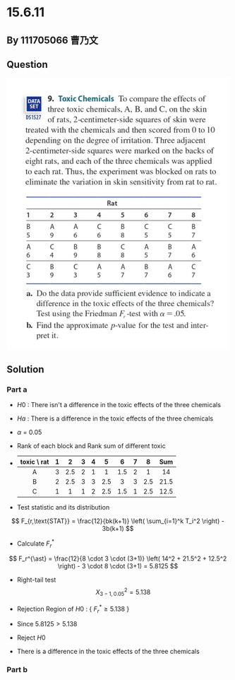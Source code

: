 # 15.6.11

## By 111705066 曹乃文

## Question
![images](https://github.com/HWTeng-Course/202402-Statistics/blob/main/Images/15.6.9.jpg)

## Solution

### Part a
- $H0$ : There isn't a difference in the toxic effects of the three chemicals
- $Ha$ : There is a difference in the toxic effects of the three chemicals
- $\alpha$ = 0.05
- Rank of each block and Rank sum of different toxic
- |  toxic \ rat |  1  |  2  |  3  |  4  |  5  |  6  |  7  |  8  |   Sum   |  
  | :----------: | :-: | :-: | :-: | :-: | :-: | :-: | :-: | :-: |   :-:   |
  | A            | 3   | 2.5 | 2   | 1   | 1   | 1.5 | 2   | 1   |   14    |
  | B            | 2   | 2.5 | 3   | 3   | 2.5 | 3   | 3   | 2.5 |   21.5  | 
  | C            | 1   | 1   | 1   | 2   | 2.5 | 1.5 | 1   | 2.5 |   12.5  |

- Test statistic and its distribution

$$
F_{r,\text{STAT}} = \frac{12}{bk(k+1)} \left( \sum_{i=1}^k T_i^2 \right) - 3b(k+1)
$$

- Calculate $F_r^{\ast}$
  
$$
F_r^{\ast} = \frac{12}{8 \cdot 3 \cdot (3+1)} \left( 14^2 + 21.5^2 + 12.5^2 \right) - 3 \cdot 8 \cdot (3+1) = 5.8125
$$

- Right-tail test
  $$X^2_{3-1,0.05} = 5.138$$

- Rejection Region of $H0$ : { $F_r^{\ast} \geq 5.138$ }
- Since $5.8125 > 5.138$
- Reject $H0$
- There is a difference in the toxic effects of the three chemicals

### Part b
